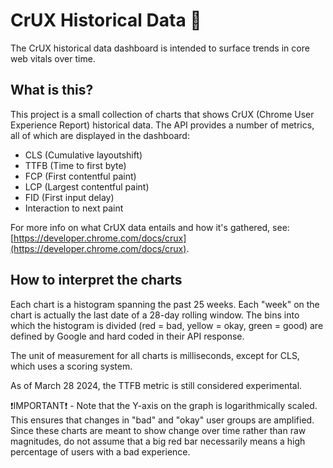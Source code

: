 # CrUX Historical Data 🚧

The CrUX historical data dashboard is intended to surface trends in core web vitals over time.

## What is this?

This project is a small collection of charts that shows CrUX (Chrome User Experience Report) historical data. The API provides a number of metrics, all of which are displayed in the dashboard:

- CLS (Cumulative layoutshift)
- TTFB (Time to first byte)
- FCP (First contentful paint)
- LCP (Largest contentful paint)
- FID (First input delay)
- Interaction to next paint

For more info on what CrUX data entails and how it's gathered, see: [https://developer.chrome.com/docs/crux](https://developer.chrome.com/docs/crux).

## How to interpret the charts

Each chart is a histogram spanning the past 25 weeks. Each "week" on the chart is actually the last date of a 28-day rolling window. The bins into which the histogram is divided (red = bad, yellow = okay, green = good) are defined by Google and hard coded in their API response.

The unit of measurement for all charts is milliseconds, except for CLS, which uses a scoring system.

As of March 28 2024, the TTFB metric is still considered experimental.

❗IMPORTANT❗ - Note that the Y-axis on the graph is logarithmically scaled. This ensures that changes in "bad" and "okay" user groups are amplified. Since these charts are meant to show change over time rather than raw magnitudes, do not assume that a big red bar necessarily means a high percentage of users with a bad experience.
